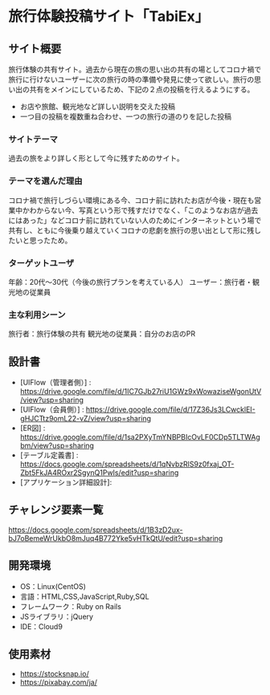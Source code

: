 # 旅行体験投稿サイト「TabiEx」

## サイト概要
旅行体験の共有サイト。過去から現在の旅の思い出の共有の場としてコロナ禍で旅行に行けないユーザーに次の旅行の時の準備や発見に使って欲しい。旅行の思い出の共有をメインにしているため、下記の２点の投稿を行えるようにする。

- お店や旅館、観光地など詳しい説明を交えた投稿
- 一つ目の投稿を複数重ね合わせ、一つの旅行の道のりを記した投稿
### サイトテーマ
過去の旅をより詳しく形として今に残すためのサイト。

### テーマを選んだ理由
コロナ禍で旅行しづらい環境にある今、コロナ前に訪れたお店が今後・現在も営業中かわからない今、写真という形で残すだけでなく、「このようなお店が過去にはあった」などコロナ前に訪れていない人のためにインターネットという場で共有し、ともに今後乗り越えていくコロナの悲劇を旅行の思い出として形に残したいと思ったため。

### ターゲットユーザ
年齢：20代〜30代（今後の旅行プランを考えている人）
ユーザー：旅行者・観光地の従業員


### 主な利用シーン
旅行者：旅行体験の共有
観光地の従業員：自分のお店のPR

## 設計書
- [UIFlow（管理者側）]
: https://drive.google.com/file/d/1IC7GJb27riU1GWz9xWowaziseWgonUtV/view?usp=sharing
- [UIFlow（会員側）]
: https://drive.google.com/file/d/17Z36Js3LCwcklEI-gHJCTtz9omL22-vZ/view?usp=sharing
- [ER図]
: https://drive.google.com/file/d/1sa2PXyTmYNBPBIcOvLF0CDp5TLTWAgbm/view?usp=sharing
- [テーブル定義書]
:　https://docs.google.com/spreadsheets/d/1qNvbzRlS9z0fxaj_OT-Zbt5FkJA4ROxr2SgynQ1PwIs/edit?usp=sharing
- [アプリケーション詳細設計]:

## チャレンジ要素一覧
https://docs.google.com/spreadsheets/d/1B3zD2ux-bJ7oBemeWrUkbO8mJuq4B772Yke5vHTkQtU/edit?usp=sharing

## 開発環境
- OS：Linux(CentOS)
- 言語：HTML,CSS,JavaScript,Ruby,SQL
- フレームワーク：Ruby on Rails
- JSライブラリ：jQuery
- IDE：Cloud9

## 使用素材
- https://stocksnap.io/
- https://pixabay.com/ja/
